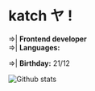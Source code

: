# katch ヤ !

=>| **Frontend developer** <br/>
=>| **Languages:** <br/>

=>| **Birthday:** 21/12

![Github stats](https://github-readme-stats.vercel.app/api?username=ka-chng&show_icons=true&theme=dracula)
